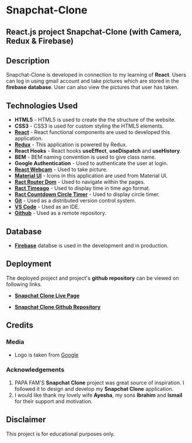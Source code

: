 # Snapchat-Clone

## React.js project Snapchat-Clone (with Camera, Redux & Firebase)

## Description

Snapchat-Clone is developed in connection to my learning of **React**. Users can log in using gmail account and take pictures which are stored in the **firebase database**. User can also view the pictures that user has taken.

## Technologies Used

- **HTML5** - HTML5 is used to create the the structure of the website.
- **CSS3** - CSS3 is used for custom styling the HTML5 elements.
- **[React](https://reactjs.org/)** - React functional components are used to developed this application.
- **[Redux](https://redux.js.org/)** - This application is powered by Redux.
- **React Hooks** - React hooks **useEffect**, **useDispatch** and **useHistory**.
- **BEM** - BEM naming convention is used to give class name.
- **Google Authentication** - Used to authenticate the user at login.
- **[React Webcam](https://www.npmjs.com/package/react-webcam)** - Used to take picture.
- **[Material UI](https://material-ui.com/)** - Icons in this application are used from Material UI.
- **[Ract Router Dom](https://reactrouter.com/web/guides/quick-start)** - Used to navigate within the pages.
- **[Ract Timeago](https://www.npmjs.com/package/react-time-ago)** - Used to display time in time ago format.
- **[Ract Countdown Circle Timer](https://www.npmjs.com/package/react-countdown-circle-timer)** - Used to display circle timer.
- **[Git](https://git-scm.com/)** - Used as a distributed version control system.
- **[VS Code](https://code.visualstudio.com/)** - Used as an IDE.
- **[Github](https://github.com/)** - Used as a remote repository.

## Database

- **[Firebase](https://firebase.google.com/)** databse is used in the development and in production.

## Deployment

The deployed project and project's **github repository** can be viewed on following links.

- **[Snapchat Clone Live Page](https://snapchat-clone-853d8.web.app/)**

- **[Snapchat Clone Github Repository](https://github.com/sohailshams/snapchat-clone)**

## Credits

### Media

- Logo is taken from [Google](https://www.google.com/)

### Acknowledgements

1. PAPA FAM'S **Snapchat Clone** project was great source of inspiration. I followed it to design and develop my **Snapchat Clone** application.
2. I would like thank my lovely wife **Ayesha**, my sons **Ibrahim** and **Ismail** for their support and motivation.

## Disclaimer

This project is for educational purposes only.

